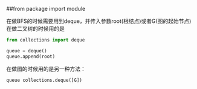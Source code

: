 ##from package import module

在做BFS的时候需要用到deque，并传入参数root(根结点)或者G(图的起始节点)
在做二叉树的时候用的是


```py
from collections import deque

queue = deque()
queue.append(root)
```

在做图的时候用的是另一种方法：


```py
queue collections.deque([G])

```




